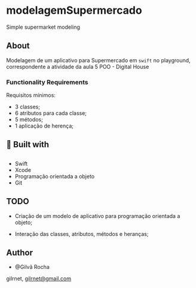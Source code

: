 # modelagemSupermercado

Simple supermarket modeling

## About

Modelagem de um aplicativo para Supermercado em `swift` no playground, correspondente a atividade da aula 5 POO - Digital House



### Functionality Requirements

Requisitos mínimos:

- 3 classes;
- 6 atributos para cada classe;
- 5 métodos;
- 1 aplicação de herença;

## <h2> :construction_worker: Built with <h2>

- Swift
- Xcode 
- Programação orientada a objeto
- Git

## TODO

- Criação de um modelo de aplicativo para programação orientada a objeto;

- Interação das classes, atributos, métodos e heranças;


## Author

- @Gilvã Rocha

gilrnet, gilrnet@gmail.com
